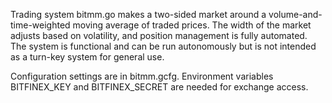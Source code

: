Trading system bitmm.go makes a two-sided market around a volume-and-time-weighted moving average of traded prices. The width of the market adjusts based on volatility, and position management is fully automated. The system is functional and can be run autonomously but is not intended as a turn-key system for general use.

Configuration settings are in bitmm.gcfg. Environment variables BITFINEX_KEY and BITFINEX_SECRET are needed for exchange access.
